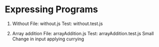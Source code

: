 # Expressing Programs

1) Without
File: without.js
Test: without.test.js

2) Array addition
File: arrayAddition.js
Test: arrayAddition.test.js
Small Change in input applying currying

